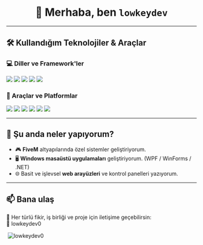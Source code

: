 <h1 align="center">👋 Merhaba, ben <code>lowkeydev</code></h1>


---

## 🛠️ Kullandığım Teknolojiler & Araçlar

### 💻 Diller ve Framework'ler
<p>
  <img src="https://img.shields.io/badge/C%23-239120?style=for-the-badge&logo=c-sharp&logoColor=white"/>
  <img src="https://img.shields.io/badge/Lua-000080?style=for-the-badge&logo=lua&logoColor=white"/>
  <img src="https://img.shields.io/badge/JavaScript-F7DF1E?style=for-the-badge&logo=javascript&logoColor=black"/>
  <img src="https://img.shields.io/badge/HTML5-E34F26?style=for-the-badge&logo=html5&logoColor=white"/>
  <img src="https://img.shields.io/badge/CSS3-1572B6?style=for-the-badge&logo=css3&logoColor=white"/>
</p>

### 🧰 Araçlar ve Platformlar
<p>
  <img src="https://img.shields.io/badge/Visual%20Studio-5C2D91?style=for-the-badge&logo=visual%20studio&logoColor=white"/>
  <img src="https://img.shields.io/badge/VS%20Code-007ACC?style=for-the-badge&logo=visual-studio-code&logoColor=white"/>
  <img src="https://img.shields.io/badge/FiveM-F56F00?style=for-the-badge&logo=fivem&logoColor=white"/>
  <img src="https://img.shields.io/badge/Git-F05032?style=for-the-badge&logo=git&logoColor=white"/>
  <img src="https://img.shields.io/badge/GitHub-181717?style=for-the-badge&logo=github&logoColor=white"/>
  <img src="https://img.shields.io/badge/Windows%20Apps-0078D6?style=for-the-badge&logo=windows&logoColor=white"/>
</p>

---

## 🔭 Şu anda neler yapıyorum?

- 🎮 **FiveM** altyapılarında özel sistemler geliştiriyorum.  
- 🖥️ **Windows masaüstü uygulamaları** geliştiriyorum. (WPF / WinForms / .NET)  
- 🌐 Basit ve işlevsel **web arayüzleri** ve kontrol panelleri yazıyorum.  

---

## 📫 Bana ulaş

💬 Her türlü fikir, iş birliği ve proje için iletişime geçebilirsin:  
📧 lowkeydev0




<p>&nbsp;<img align="center" src="https://github-readme-stats.vercel.app/api?username=lowkeydev0&show_icons=true&locale=en" alt="lowkeydev0" /></p>


